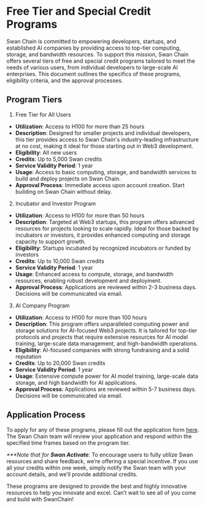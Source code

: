 # Free Tier and Special Credit Programs

Swan Chain is committed to empowering developers, startups, and established AI companies by providing access to top-tier computing, storage, and bandwidth resources. To support this mission, Swan Chain offers several tiers of free and special credit programs tailored to meet the needs of various users, from individual developers to large-scale AI enterprises. This document outlines the specifics of these programs, eligibility criteria, and the approval processes.

## Program Tiers

1. Free Tier for All Users

* **Utilization**: Access to H100 for more than 25 hours
* **Description**: Designed for smaller projects and individual developers, this tier provides access to Swan Chain's industry-leading infrastructure at no cost, making it ideal for those starting out in Web3 development.
* **Eligibility**: All new users
* **Credits**: Up to 5,000 Swan credits
* **Service Validity Period**: 1 year
* **Usage**: Access to basic computing, storage, and bandwidth services to build and deploy projects on Swan Chain.
* **Approval Process**: Immediate access upon account creation. Start building on Swan Chain without delay.

2. Incubator and Investor Program

* **Utilization**: Access to H100 for more than 50 hours
* **Description**: Targeted at Web3 startups, this program offers advanced resources for projects looking to scale rapidly. Ideal for those backed by incubators or investors, it provides enhanced computing and storage capacity to support growth.
* **Eligibility**: Startups incubated by recognized incubators or funded by investors
* **Credits**: Up to 10,000 Swan credits
* **Service Validity Period**: 1 year
* **Usage**: Enhanced access to compute, storage, and bandwidth resources, enabling robust development and deployment.
* **Approval Process**: Applications are reviewed within 2-3 business days. Decisions will be communicated via email.

3. AI Company Program

* **Utilization**: Access to H100 for more than 100 hours
* **Description**: This program offers unparalleled computing power and storage solutions for AI-focused Web3 projects. It is tailored for top-tier protocols and projects that require extensive resources for AI model training, large-scale data management, and high-bandwidth operations.
* **Eligibility**: AI-focused companies with strong fundraising and a solid reputation
* **Credits**: Up to 20,000 Swan credits
* **Service Validity Period**: 1 year
* **Usage**: Extensive compute power for AI model training, large-scale data storage, and high bandwidth for AI applications.
* **Approval Process**: Applications are reviewed within 5-7 business days. Decisions will be communicated via email.

## **Application Process**

To apply for any of these programs, please fill out the application form [here](https://docs.google.com/forms/d/e/1FAIpQLSf8dHYXEMv\_Tw8P2axvuV56I9TotnJP4W76R3vkW38lsukuKw/viewform). The Swan Chain team will review your application and respond within the specified time frames based on the program tier.

_\*\*\*Note that for **Swan Activate**_: To encourage users to fully utilize Swan resources and share feedback, we’re offering a special incentive. If you use all your credits within one week, simply notify the Swan team with your account details, and we’ll provide additional credits.

These programs are designed to provide the best and highly innovative resources to help you innovate and excel. Can’t wait to see all of you come and build with SwanChain!
